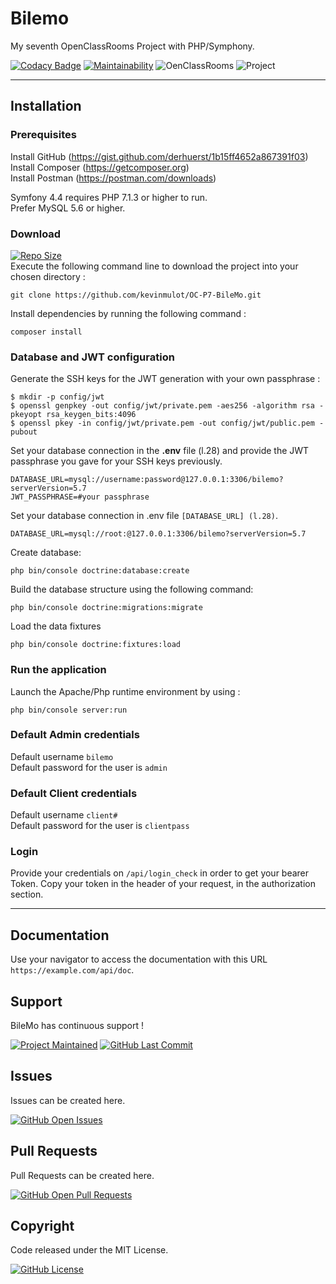 # Bilemo

My seventh OpenClassRooms Project with PHP/Symphony.

[![Codacy Badge](https://app.codacy.com/project/badge/Grade/71d0962974834783bcf51671bf44f6f6)](https://www.codacy.com/gh/kevinmulot/OC-P7-BileMo/dashboard?utm_source=github.com&amp;utm_medium=referral&amp;utm_content=kevinmulot/OC-P7-BileMo&amp;utm_campaign=Badge_Grade)
[![Maintainability](https://api.codeclimate.com/v1/badges/c31ab97e077166298e97/maintainability)](https://codeclimate.com/github/kevinmulot/OC-P7-BileMo/maintainability)
![OenClassRooms](https://img.shields.io/badge/OpenClassRooms-DA_PHP/SF-blue.svg)
![Project](https://img.shields.io/badge/Project-7-blue.svg)

---

## Installation

### Prerequisites

Install GitHub (<https://gist.github.com/derhuerst/1b15ff4652a867391f03>) \
Install Composer (<https://getcomposer.org>) \
Install Postman  (<https://postman.com/downloads>)

Symfony 4.4 requires PHP 7.1.3 or higher to run.\
Prefer MySQL 5.6 or higher.

### Download

[![Repo Size](https://img.shields.io/github/repo-size/kevinmulot/OC-P7-BileMo?label=Repo+Size)](https://github.com/kevinmulot/OC-P7-BileMo) \
Execute the following command line to download the project into your chosen directory :

```shell
git clone https://github.com/kevinmulot/OC-P7-BileMo.git
```

Install dependencies by running the following command :

```shell
composer install
```

### Database and JWT configuration

Generate the SSH keys for the JWT generation with your own passphrase :

```shell
$ mkdir -p config/jwt
$ openssl genpkey -out config/jwt/private.pem -aes256 -algorithm rsa -pkeyopt rsa_keygen_bits:4096
$ openssl pkey -in config/jwt/private.pem -out config/jwt/public.pem -pubout
```

Set your database connection in the **.env** file (l.28) and provide the JWT passphrase you gave for your SSH keys previously.

```shell
DATABASE_URL=mysql://username:password@127.0.0.1:3306/bilemo?serverVersion=5.7
JWT_PASSPHRASE=#your passphrase
```

Set your database connection in .env file ``[DATABASE_URL] (l.28)``.

```shell
DATABASE_URL=mysql://root:@127.0.0.1:3306/bilemo?serverVersion=5.7
```

Create database:

```shell
php bin/console doctrine:database:create
```

Build the database structure using the following command:

```shell
php bin/console doctrine:migrations:migrate
```

Load the data fixtures

```shell
php bin/console doctrine:fixtures:load
```

### Run the application

Launch the Apache/Php runtime environment by using :

```shell
php bin/console server:run
```

### Default Admin credentials

Default username ```bilemo```\
Default password for the user is ```admin```

### Default Client credentials

Default username ```client#```\
Default password for the user is ```clientpass```

### Login

Provide your credentials on ```/api/login_check``` in order to get your bearer Token.
Copy your token in the header of your request, in the authorization section.

---

## Documentation

Use your navigator to access the documentation with this URL ```https://example.com/api/doc```.

## Support

BileMo has continuous support !

[![Project Maintained](https://img.shields.io/maintenance/yes/2021.svg?label=Maintained)](https://github.com/kevinmulot/OC-P7-BileMo)
[![GitHub Last Commit](https://img.shields.io/github/last-commit/kevinmulot/OC-P7-BileMo.svg?label=Last+Commit)](https://github.com/kevinmulot/OC-P7-BileMo/commits/master)

## Issues

Issues can be created here.

[![GitHub Open Issues](https://img.shields.io/github/issues/kevinmulot/OC-P7-BileMo.svg?label=Issues)](https://github.com/kevinmulot/OC-P7-BileMo/issues)

## Pull Requests

Pull Requests can be created here.

[![GitHub Open Pull Requests](https://img.shields.io/github/issues-pr/kevinmulot/OC-P7-BileMo.svg?label=Pull+Requests)](https://github.com/kevinmulot/OC-P7-BileMo/pulls)

## Copyright

Code released under the MIT License.

[![GitHub License](https://img.shields.io/github/license/kevinmulot/OC-P7-BileMo.svg?label=License)](https://github.com/kevinmulot/OC-P7-BileMo/blob/master/LICENSE.md)
